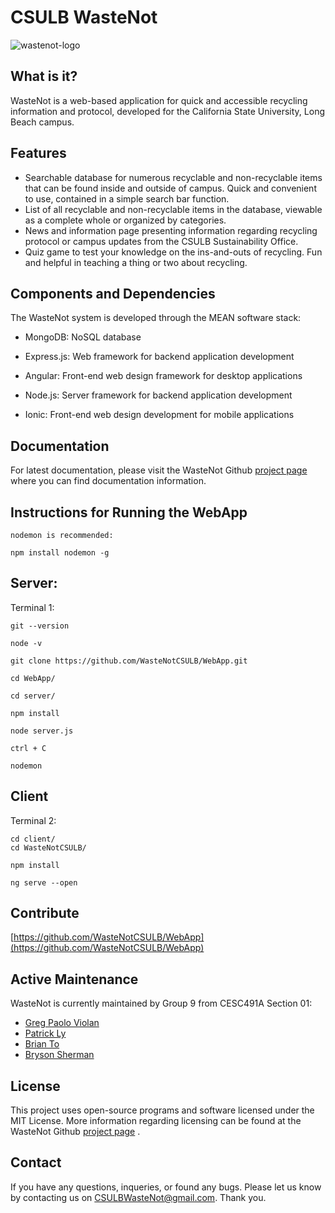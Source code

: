 
CSULB WasteNot
==============

![wastenot-logo](https://s3-us-west-2.amazonaws.com/s.cdpn.io/454412/wastenot_new_logo.png)

What is it?
-----------

WasteNot is a web-based application for quick and accessible recycling information and protocol, developed for the California State University, Long Beach campus.

Features
--------

*   Searchable database for numerous recyclable and non-recyclable items that can be found inside and outside of campus. Quick and convenient to use, contained in a simple search bar function.
*   List of all recyclable and non-recyclable items in the database, viewable as a complete whole or organized by categories.
*   News and information page presenting information regarding recycling protocol or campus updates from the CSULB Sustainability Office.
*   Quiz game to test your knowledge on the ins-and-outs of recycling. Fun and helpful in teaching a thing or two about recycling.

Components and Dependencies
---------------------------

The WasteNot system is developed through the MEAN software stack:

*   MongoDB: NoSQL database
   
*   Express.js: Web framework for backend application development
  
*   Angular: Front-end web design framework for desktop applications
  
*   Node.js: Server framework for backend application development

*   Ionic: Front-end web design development for mobile applications

Documentation
-------------

For latest documentation, please visit the WasteNot Github [project page](https://github.com/WasteNotCSULB) where you can find documentation information.


Instructions for Running the WebApp
-----------------------------------

    nodemon is recommended:

    npm install nodemon -g

## Server:

Terminal 1:

    git --version  

    node -v

    git clone https://github.com/WasteNotCSULB/WebApp.git

    cd WebApp/

    cd server/
        
    npm install 
    
    node server.js 
    
    ctrl + C
    
    nodemon
  
## Client

Terminal 2:

    cd client/
    cd WasteNotCSULB/

    npm install
    
    ng serve --open


Contribute
----------

[https://github.com/WasteNotCSULB/WebApp](https://github.com/WasteNotCSULB/WebApp)

Active Maintenance
------------------

WasteNot is currently maintained by Group 9 from CESC491A Section 01:

*   [Greg Paolo Violan](https://github.com/violangreg)
*   [Patrick Ly](https://github.com/patrickly)
*   [Brian To](https://github.com/bto96)
*   [Bryson Sherman](https://github.com/brysonsherman)

License
-------

This project uses open-source programs and software licensed under the MIT License. More information regarding licensing can be found at the WasteNot Github [project page](https://github.com/WasteNotCSULB) .

Contact
-------

If you have any questions, inqueries, or found any bugs. Please let us know by contacting us on CSULBWasteNot@gmail.com. Thank you.
